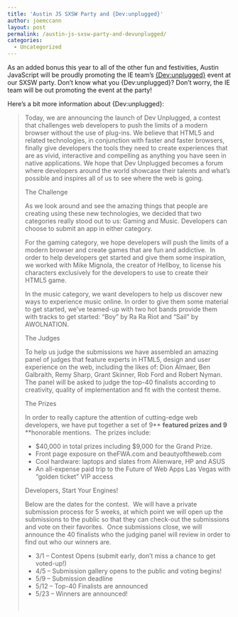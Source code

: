 ```yaml
---
title: 'Austin JS SXSW Party and {Dev:unplugged}'
author: joemccann
layout: post
permalink: /austin-js-sxsw-party-and-devunplugged/
categories:
  - Uncategorized
---
```

As an added bonus this year to all of the other fun and festivities, Austin JavaScript will be proudly promoting the IE team&#8217;s [{Dev:unplugged}][1] event at our SXSW party. Don&#8217;t know what you {Dev:unplugged}? Don&#8217;t worry, the IE team will be out promoting the event at the party!

Here&#8217;s a bit more information about {Dev:unplugged}:

> <!-- p.p1 {margin: 0.0px 0.0px 0.0px 0.0px; font: 12.0px Times} li.li1 {margin: 0.0px 0.0px 0.0px 0.0px; font: 12.0px Times} ul.ul1 {list-style-type: disc} -->Today, we are announcing the launch of Dev Unplugged, a contest that challenges web developers to push the limits of a modern browser without the use of plug-ins. We believe that HTML5 and related technologies, in conjunction with faster and faster browsers, finally give developers the tools they need to create experiences that are as vivid, interactive and compelling as anything you have seen in native applications. We hope that Dev Unplugged becomes a forum where developers around the world showcase their talents and what’s possible and inspires all of us to see where the web is going.
> 
> The Challenge
> 
> As we look around and see the amazing things that people are creating using these new technologies, we decided that two categories really stood out to us: Gaming and Music. Developers can choose to submit an app in either category.
> 
> For the gaming category, we hope developers will push the limits of a modern browser and create games that are fun and addictive.  In order to help developers get started and give them some inspiration, we worked with Mike Mignola, the creator of Hellboy, to license his characters exclusively for the developers to use to create their HTML5 game.
> 
> In the music category, we want developers to help us discover new ways to experience music online. In order to give them some material to get started, we’ve teamed-up with two hot bands provide them with tracks to get started: “Boy” by Ra Ra Riot and “Sail” by AWOLNATION.
> 
> The Judges
> 
> To help us judge the submissions we have assembled an amazing panel of judges that feature experts in HTML5, design and user experience on the web, including the likes of: Dion Almaer, Ben Galbraith, Remy Sharp, Grant Skinner, Rob Ford and Robert Nyman.  The panel will be asked to judge the top-40 finalists according to creativity, quality of implementation and fit with the contest theme.
> 
> The Prizes
> 
> In order to really capture the attention of cutting-edge web developers, we have put together a set of 9** **featured prizes and 9** **honorable mentions.  The prizes include:
> 
>   * $40,000 in total prizes including $9,000 for the Grand Prize.
>   * Front page exposure on theFWA.com and beautyoftheweb.com
>   * Cool hardware: laptops and slates from Alienware, HP and ASUS
>   * An all-expense paid trip to the Future of Web Apps Las Vegas with “golden ticket” VIP access
> 
> Developers, Start Your Engines!
> 
> Below are the dates for the contest.  We will have a private submission process for 5 weeks, at which point we will open up the submissions to the public so that they can check-out the submissions and vote on their favorites.  Once submissions close, we will announce the 40 finalists who the judging panel will review in order to find out who our winners are.
> 
>   * 3/1 – Contest Opens (submit early, don’t miss a chance to get voted-up!)
>   * 4/5 – Submission gallery opens to the public and voting begins!
>   * 5/9 – Submission deadline
>   * 5/12 – Top-40 Finalists are announced
>   * 5/23 – Winners are announced!
> 
> &nbsp;

 [1]: http://www.beautyoftheweb.com/#/unplugged